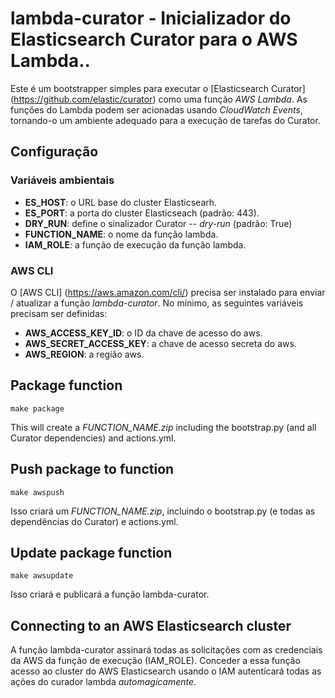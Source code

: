 # lambda-curator - Inicializador do Elasticsearch Curator para o AWS Lambda..

Este é um bootstrapper simples para executar o [Elasticsearch Curator] (https://github.com/elastic/curator) como uma função _AWS Lambda_. As funções do Lambda podem ser acionadas usando _CloudWatch Events_, tornando-o um ambiente adequado para a execução de tarefas do Curator.

## Configuração
### Variáveis ​​ambientais
- __ES_HOST__: o URL base do cluster Elasticsearh.
- __ES_PORT__: a porta do cluster Elasticseach (padrão: 443).
- __DRY_RUN__: define o sinalizador Curator _-- dry-run_ (padrão: True)
- __FUNCTION_NAME__: o nome da função lambda.
- __IAM_ROLE__: a função de execução da função lambda.

### AWS CLI
O [AWS CLI] (https://aws.amazon.com/cli/) precisa ser instalado para enviar / atualizar a função _lambda-curator_. No mínimo, as seguintes variáveis ​​precisam ser definidas:
- __AWS_ACCESS_KEY_ID__: o ID da chave de acesso do aws.
- __AWS_SECRET_ACCESS_KEY__: a chave de acesso secreta do aws.
- __AWS_REGION__: a região aws.


## Package function
```
make package
```
This will create a _FUNCTION_NAME.zip_ including the bootstrap.py (and all Curator dependencies) and actions.yml.

## Push package to function
```
make awspush
```
Isso criará um _FUNCTION_NAME.zip_, incluindo o bootstrap.py (e todas as dependências do Curator) e actions.yml.

## Update package function
```
make awsupdate
```
Isso criará e publicará a função lambda-curator.

## Connecting to an AWS Elasticsearch cluster
A função lambda-curator assinará todas as solicitações com as credenciais da AWS da função de execução (IAM_ROLE). Conceder a essa função acesso ao cluster do AWS Elasticsearch usando o IAM autenticará todas as ações do curador lambda _automagicamente_.
